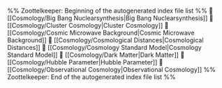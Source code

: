 %% Zoottelkeeper: Beginning of the autogenerated index file list  %%
📄 [[Cosmology/Big Bang Nuclearsynthesis|Big Bang Nuclearsynthesis]]
📄 [[Cosmology/Cluster Cosmology|Cluster Cosmology]]
📄 [[Cosmology/Cosmic Microwave Background|Cosmic Microwave Background]]
📄 [[Cosmology/Cosmological Distances|Cosmological Distances]]
📄 [[Cosmology/Cosmology Standard Model|Cosmology Standard Model]]
📄 [[Cosmology/Dark Matter|Dark Matter]]
📄 [[Cosmology/Hubble Parameter|Hubble Parameter]]
📄 [[Cosmology/Observational  Cosmology|Observational  Cosmology]]
%% Zoottelkeeper: End of the autogenerated index file list  %%
